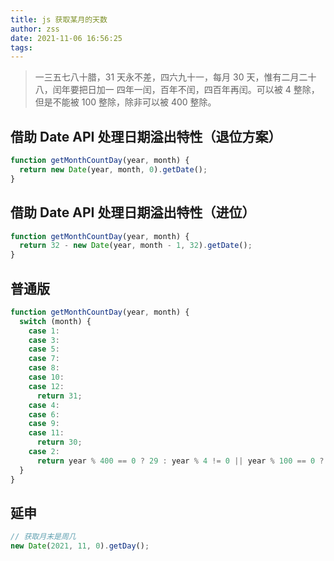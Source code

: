 ```yaml
---
title: js 获取某月的天数
author: zss
date: 2021-11-06 16:56:25
tags:
---
```


> 一三五七八十腊，31 天永不差，四六九十一，每月 30 天，惟有二月二十八，闰年要把日加一
> 四年一闰，百年不闰，四百年再闰。可以被 4 整除，但是不能被 100 整除，除非可以被 400 整除。

<!-- more -->

## 借助 Date API 处理日期溢出特性（退位方案）

```js
function getMonthCountDay(year, month) {
  return new Date(year, month, 0).getDate();
}
```

## 借助 Date API 处理日期溢出特性（进位）

```js
function getMonthCountDay(year, month) {
  return 32 - new Date(year, month - 1, 32).getDate();
}
```

## 普通版

```js
function getMonthCountDay(year, month) {
  switch (month) {
    case 1:
    case 3:
    case 5:
    case 7:
    case 8:
    case 10:
    case 12:
      return 31;
    case 4:
    case 6:
    case 9:
    case 11:
      return 30;
    case 2:
      return year % 400 == 0 ? 29 : year % 4 != 0 || year % 100 == 0 ? 28 : 29;
  }
}
```

## 延申

```js
// 获取月末是周几
new Date(2021, 11, 0).getDay();
```
